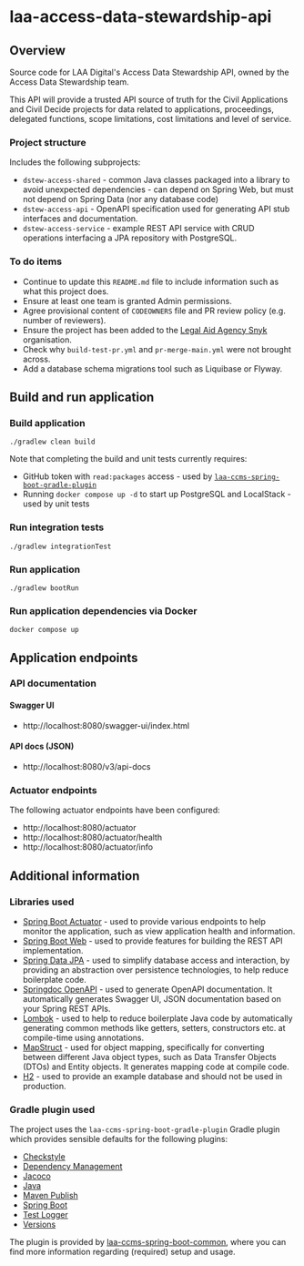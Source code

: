 # laa-access-data-stewardship-api

## Overview

Source code for LAA Digital's Access Data Stewardship API, owned by the Access Data Stewardship team.

This API will provide a trusted API source of truth for the Civil Applications and Civil Decide projects for data
related to applications, proceedings, delegated functions, scope limitations, cost limitations and level of service.

### Project structure
Includes the following subprojects:

- `dstew-access-shared` - common Java classes packaged into a library to avoid unexpected dependencies - can depend
  on Spring Web, but must not depend on Spring Data (nor any database code)
- `dstew-access-api` - OpenAPI specification used for generating API stub interfaces and documentation.
- `dstew-access-service` - example REST API service with CRUD operations interfacing a JPA repository with PostgreSQL.

### To do items
- Continue to update this `README.md` file to include information such as what this project does.
- Ensure at least one team is granted Admin permissions.
- Agree provisional content of `CODEOWNERS` file and PR review policy (e.g. number of reviewers).
- Ensure the project has been added to the [Legal Aid Agency Snyk](https://app.snyk.io/org/legal-aid-agency) organisation.
- Check why `build-test-pr.yml` and `pr-merge-main.yml` were not brought across.
- Add a database schema migrations tool such as Liquibase or Flyway.

## Build and run application

### Build application
`./gradlew clean build`

Note that completing the build and unit tests currently requires:
- GitHub token with `read:packages` access - used by [`laa-ccms-spring-boot-gradle-plugin`](#gradle-plugin-used)
- Running `docker compose up -d` to start up PostgreSQL and LocalStack - used by unit tests

### Run integration tests
`./gradlew integrationTest`

### Run application
`./gradlew bootRun`

### Run application dependencies via Docker
`docker compose up`

## Application endpoints

### API documentation
#### Swagger UI
- http://localhost:8080/swagger-ui/index.html
#### API docs (JSON)
- http://localhost:8080/v3/api-docs

### Actuator endpoints
The following actuator endpoints have been configured:
- http://localhost:8080/actuator
- http://localhost:8080/actuator/health
- http://localhost:8080/actuator/info

## Additional information

### Libraries used
- [Spring Boot Actuator](https://docs.spring.io/spring-boot/reference/actuator/index.html) - used to provide various endpoints to help monitor the application, such as view application health and information.
- [Spring Boot Web](https://docs.spring.io/spring-boot/reference/web/index.html) - used to provide features for building the REST API implementation.
- [Spring Data JPA](https://docs.spring.io/spring-data/jpa/reference/jpa.html) - used to simplify database access and interaction, by providing an abstraction over persistence technologies, to help reduce boilerplate code.
- [Springdoc OpenAPI](https://springdoc.org/) - used to generate OpenAPI documentation. It automatically generates Swagger UI, JSON documentation based on your Spring REST APIs.
- [Lombok](https://projectlombok.org/) - used to help to reduce boilerplate Java code by automatically generating common
  methods like getters, setters, constructors etc. at compile-time using annotations.
- [MapStruct](https://mapstruct.org/) - used for object mapping, specifically for converting between different Java object types, such as Data Transfer Objects (DTOs)
  and Entity objects. It generates mapping code at compile code.
- [H2](https://www.h2database.com/html/main.html) - used to provide an example database and should not be used in production.

### Gradle plugin used
The project uses the `laa-ccms-spring-boot-gradle-plugin` Gradle plugin which provides
sensible defaults for the following plugins:

- [Checkstyle](https://docs.gradle.org/current/userguide/checkstyle_plugin.html)
- [Dependency Management](https://plugins.gradle.org/plugin/io.spring.dependency-management)
- [Jacoco](https://docs.gradle.org/current/userguide/jacoco_plugin.html)
- [Java](https://docs.gradle.org/current/userguide/java_plugin.html)
- [Maven Publish](https://docs.gradle.org/current/userguide/publishing_maven.html)
- [Spring Boot](https://plugins.gradle.org/plugin/org.springframework.boot)
- [Test Logger](https://github.com/radarsh/gradle-test-logger-plugin)
- [Versions](https://github.com/ben-manes/gradle-versions-plugin)

The plugin is provided by [laa-ccms-spring-boot-common](https://github.com/ministryofjustice/laa-ccms-spring-boot-common), where you can find
more information regarding (required) setup and usage.
